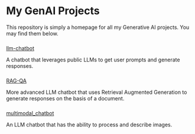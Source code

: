 # My GenAI Projects
This repository is simply a homepage for all my Generative AI projects. You may find them below.

###
[llm-chatbot](https://github.com/kayaozan/llm-chatbot)

A chatbot that leverages public LLMs to get user prompts and generate responses.

###
[RAG-QA](https://github.com/kayaozan/RAG-QA)

More advanced LLM chatbot that uses Retrieval Augmented Generation to generate responses on the basis of a document.

###
[multimodal_chatbot](https://github.com/kayaozan/multimodal_chatbot)

An LLM chatbot that has the ability to process and describe images.

